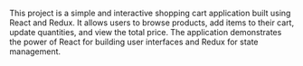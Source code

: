 This project is a simple and interactive shopping cart application built using React and Redux. It allows users to browse products, add items to their cart, update quantities, and view the total price. The application demonstrates the power of React for building user interfaces and Redux for state management.
